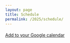 ```yaml
---
layout: page
title: Schedule
permalink: /2025/schedule/
---
```


<html lang='en'>
  <head>
    <meta charset='utf-8' />
    <script src='https://cdn.jsdelivr.net/npm/fullcalendar@6.1.11/index.global.min.js'></script>
    <script src="https://cdn.jsdelivr.net/npm/@fullcalendar/google-calendar@6.1.11/index.global.min.js"></script>
    <script src='https://unpkg.com/popper.js/dist/umd/popper.min.js'></script>
    <script src='https://unpkg.com/tooltip.js/dist/umd/tooltip.min.js'></script>
    <script src="/assets/js/2025/calendar.js"></script>
    <link rel='stylesheet' type='text/css' href="/assets/css/schedule.css"/>
  </head>
  <body>
    <div id='calendar'></div>
  </body>
  <foot>
    <div style="margin-top: 20px;">
    <a href="https://calendar.google.com/calendar/u/1?cid=N2JlOTJkNDk2M2M4MWIzNjZmMTYzYzNkZDkwMDMzZjBjZDUyNTAxYTJjMDQxNTAwNTE2YTI2ZDg3NzA3NzYwZUBncm91cC5jYWxlbmRhci5nb29nbGUuY29t">Add to your Google calendar</a> 
    </div>
  </foot>
</html>




